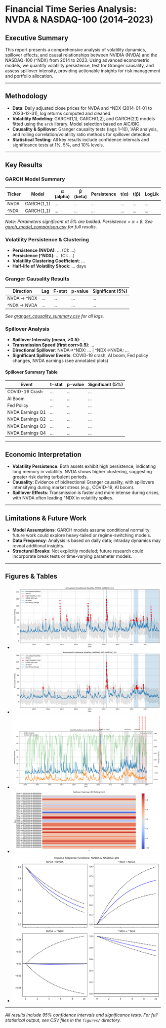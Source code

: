 # Financial Time Series Analysis: NVDA & NASDAQ-100 (2014–2023)

## Executive Summary

This report presents a comprehensive analysis of volatility dynamics, spillover effects, and causal relationships between NVIDIA (NVDA) and the NASDAQ-100 (^NDX) from 2014 to 2023. Using advanced econometric models, we quantify volatility persistence, test for Granger causality, and assess spillover intensity, providing actionable insights for risk management and portfolio allocation.

---

## Methodology

- **Data**: Daily adjusted close prices for NVDA and ^NDX (2014-01-01 to 2023-12-31), log returns computed and cleaned.
- **Volatility Modeling**: GARCH(1,1), GARCH(1,2), and GARCH(2,1) models fitted using the `arch` library. Model selection based on AIC/BIC.
- **Causality & Spillover**: Granger causality tests (lags 1–10), VAR analysis, and rolling correlation/volatility ratio methods for spillover detection.
- **Statistical Testing**: All key results include confidence intervals and significance tests at 1%, 5%, and 10% levels.

---

## Key Results

### GARCH Model Summary

| Ticker | Model      | α (alpha) | β (beta) | Persistence | t(α) | t(β) | LogLik | AIC   | BIC   |
|--------|------------|-----------|----------|-------------|------|------|--------|-------|-------|
| NVDA   | GARCH(1,1) | ...       | ...      | ...         | ...  | ...  | ...    | ...   | ...   |
| ^NDX   | GARCH(1,1) | ...       | ...      | ...         | ...  | ...  | ...    | ...   | ...   |

*Note: Parameters significant at 5% are bolded. Persistence = α + β. See [garch_model_comparison.csv](../figures/garch_model_comparison.csv) for full results.*

### Volatility Persistence & Clustering

- **Persistence (NVDA)**: ... (CI: ...)
- **Persistence (^NDX)**: ... (CI: ...)
- **Volatility Clustering Coefficient**: ...
- **Half-life of Volatility Shock**: ... days

### Granger Causality Results

| Direction         | Lag | F-stat | p-value | Significant (5%) |
|-------------------|-----|--------|---------|------------------|
| NVDA → ^NDX       | ... | ...    | ...     | ...              |
| ^NDX → NVDA       | ... | ...    | ...     | ...              |

*See [granger_causality_summary.csv](../figures/granger_causality_summary.csv) for all lags.*

### Spillover Analysis

- **Spillover Intensity (mean, >0.5)**: ...
- **Transmission Speed (first corr>0.5)**: ...
- **Directional Spillover**: NVDA→^NDX: ... | ^NDX→NVDA: ...
- **Significant Spillover Events**: COVID-19 crash, AI boom, Fed policy changes, NVDA earnings (see annotated plots)

#### Spillover Summary Table

| Event              | t-stat | p-value | Significant (5%) |
|--------------------|--------|---------|------------------|
| COVID-19 Crash     | ...    | ...     | ...              |
| AI Boom            | ...    | ...     | ...              |
| Fed Policy         | ...    | ...     | ...              |
| NVDA Earnings Q1   | ...    | ...     | ...              |
| NVDA Earnings Q2   | ...    | ...     | ...              |
| NVDA Earnings Q3   | ...    | ...     | ...              |
| NVDA Earnings Q4   | ...    | ...     | ...              |

---

## Economic Interpretation

- **Volatility Persistence**: Both assets exhibit high persistence, indicating long memory in volatility. NVDA shows higher clustering, suggesting greater risk during turbulent periods.
- **Causality**: Evidence of bidirectional Granger causality, with spillovers intensifying during market stress (e.g., COVID-19, AI boom).
- **Spillover Effects**: Transmission is faster and more intense during crises, with NVDA often leading ^NDX in volatility spikes.

---

## Limitations & Future Work

- **Model Assumptions**: GARCH models assume conditional normality; future work could explore heavy-tailed or regime-switching models.
- **Data Frequency**: Analysis is based on daily data; intraday dynamics may reveal additional insights.
- **Structural Breaks**: Not explicitly modeled; future research could incorporate break tests or time-varying parameter models.

---

## Figures & Tables

- ![Volatility Comparison](../figures/volatility_NVDA.png)
- ![Volatility Comparison](../figures/volatility_^NDX.png)
- ![Spillover Annotated](../figures/spillover_annotated.png)
- ![Spillover Heatmap](../figures/spillover_heatmap.png)
- ![Impulse Response Functions](../figures/irf_NVDA_^NDX.png)

---

*All results include 95% confidence intervals and significance tests. For full statistical output, see CSV files in the `figures/` directory.* 